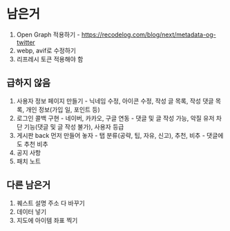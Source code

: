 # 남은거

1. Open Graph 적용하기 - https://recodelog.com/blog/next/metadata-og-twitter
2. webp, avif로 수정하기
3. 리프레시 토큰 적용해야 함

## 급하지 않음

1. 사용자 정보 페이지 만들기 - 닉네임 수정, 아이콘 수정, 작성 글 목록, 작성 댓글 목록, 개인 정보(가입 일, 포인트 등)
2. 로그인 콜백 구현 - 네이버, 카카오, 구글 연동 - 댓글 및 글 작성 가능, 악질 유저 차단 기능(댓글 및 글 작성 불가), 사용자 등급
3. 게시판 back 먼저 만들어 놓자 - 탭 분류(공략, 팁, 자유, 신고), 추천, 비추 - 댓글에도 추천 비추
4. 공지 사항
5. 패치 노트

## 다른 남은거

1. 퀘스트 설명 주소 다 바꾸기
2. 데이터 넣기
3. 지도에 아이템 좌표 찍기
